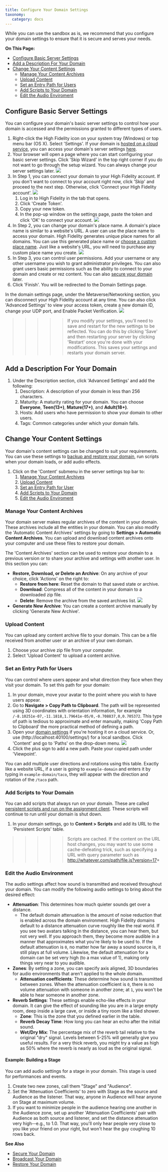 ```yaml
---
title: Configure Your Domain Settings
taxonomy:
   category: docs
---
```

While you can use the sandbox as is, we recommend that you configure your domain settings to ensure that it is secure and serves your needs. 

**On This Page:**

+ [Configure Basic Server Settings](#configure-basic-server-settings)
+ [Add a Description For Your Domain](#add-a-description-for-your-domain)
+ [Change Your Content Settings](#change-your-content-settings)
  + [Manage Your Content Archives](#manage-your-content-archives)
  + [Upload Content](#upload-content)
  + [Set an Entry Path for Users](#set-an-entry-path-for-users)
  + [Add Scripts to Your Domain](#add-scripts-to-your-domain)
  + [Edit the Audio Enviroment](#edit-the-audio-environment)

    

## Configure Basic Server Settings

You can configure your domain's basic server settings to control how your domain is accessed and the permissions granted to different types of users. 

1. Right-click the High Fidelity icon on your system tray (Windows) or top menu bar (OS X). Select 'Settings'. If your domain is [hosted on a cloud service](../../host-your-domain), you can access your domain's server settings [here](https://highfidelity.com/user/cloud_domains). 
2. Your browser will open a page where you can start configuring your basic server settings. Click 'Skip Wizard' in the top right corner if you do not want to go through the setup wizard. You can always change your server settings later. ![](skip-wizard.png)
3. In Step 1, you can connect your domain to your High Fidelity account. If you don't want to connect to your account right now, click 'Skip' and proceed to the next step. Otherwise, click 'Connect your High Fidelity account'. ![](step-1-server-settings.png)
   1. Log in to High Fidelity in the tab that opens. 
   2. Click 'Create Token'. 
   3. Copy your new token.
   4. In the pop-up window on the settings page, paste the token and click 'OK' to connect your account. ![](paste-token.png)
4. In Step 2, you can change your domain's place name. A domain's place name is similar to a website's URL. A user can use the place name to access your domain. High Fidelity generates unique place names for all domains. You can use this generated place name or [choose a custom place name](../../add-place-name). Just like a website's URL, you will need to purchase any custom place name you create. ![](step-2-server-settings.png)
5. In Step 3, you can control user permissions. Add your username or any other username you wish to grant administrator privileges. You can also grant users basic permissions such as the ability to connect to your domain and create or rez content. You can also [secure your domain](../secure-domain) later. 
6. Click 'Finish'. You will be redirected to the Domain Settings page. 

In the domain settings page, under the Metaverse/Networking section, you can disconnect your High Fidelity account at any time. You can also click 'Advanced Settings' to view your access token, create a new domain ID, change your UDP port, and Enable Packet Verification. ![](metaverse-settings.png)

>>>>> If you modify your settings, you'll need to save and restart for the new settings to be reflected. You can do this by clicking 'Save' and then restarting your server by clicking 'Restart' once you're done with your modifications. This saves your settings and restarts your domain server.

## Add a Description For Your Domain

1. Under the Description section, click 'Advanced Settings' and add the following:
   1. Description: A description of your domain in less than 256 characters.
   2. Maturity: A maturity rating for your domain. You can choose **Everyone**, **Teen(13+)**, **Mature(17+)**, and **Adult(18+)**.
   3. Hosts: Add users who have permission to show your domain to other users. 
   4. Tags: Common categories under which your domain falls.



## Change Your Content Settings

Your domain's content settings can be changed to suit your requirements. You can use these settings to [backup and restore your domain](../../backup-restore-domain), run scripts when your domain loads, or add audio effects. 

1. Click on the 'Content' submenu in the server settings top bar to:
   1. [Manage Your Content Archives](#manage-your-content-archives)
   2. [Upload Content](#upload-content)
   3. [Set an Entry Path for User](#set-an-entry-path-for-users)
   4. [Add Scripts to Your Domain](#add-scripts-to-your-domain)
   5. [Edit the Audio Enviroment](#edit-the-audio-environment)

### Manage Your Content Archives

Your domain server makes regular archives of the content in your domain. These archives include all the entities in your domain. You can also modify the 'Automatic Content Archives' settings by going to **Settings > Automatic Content Archives**. You can upload and download content archives onto your computer and use these files to restore your domain.  

The 'Content Archives' section can be used to restore your domain to a previous version or to share your archive and settings with another user. In this section you can:

- **Restore, Download, or Delete an Archive**: On any archive of your choice, click 'Actions' on the right to:
  - **Restore from here**: Reset the domain to that saved state or archive.
  - **Download**: Compress all of the content in your domain to a downloaded zip file.
  - **Delete**: Remove the archive from the saved archives list.  ![](content-archives-actions.png)
- **Generate New Archive**: You can create a content archive manually by clicking 'Generate New Archive'. 

### Upload Content

You can upload any content archive file to your domain. This can be a file received from another user or an archive of your own domain. 

1. Choose your archive zip file from your computer. 
2. Select 'Upload Content' to upload a content archive.


### Set an Entry Path for Users

You can control where users appear and what direction they face when they visit your domain. To set this path for your domain:

1. In your domain, move your avatar to the point where you wish to have users appear. 
2. Go to **Navigate > Copy Path to Clipboard**. The path will be represented using 3D coordinates with orientation information, for example `/-8.10251e-07,-11.1818,1.79641e-05/0,-0.708837,0,0.705372`. This type of path is tedious to approximate and enter manually, making 'Copy Path to Clipboard' the more practical method of defining a path.
3. Open your [domain settings](https://highfidelity.com/user/cloud_domains) if you're hosting it on a cloud service. Or, use (http://localhost:40100/settings/) for a local sandbox. Click 'Content' and go to 'Paths' on the drop-down menu. ![](go-to-path.png)
4. Click the plus sign to add a new path. Paste your copied path under 'Viewpoint'.

You can add multiple user directions and rotations using this table. Exactly like a website URL, if a user is going to `example-domain` and enters it by typing in `example-domain/taco`, they will appear with the direction and rotation of the `/taco` path.


### Add Scripts to Your Domain

You can add scripts that always run on your domain. These are called [persistent scripts and run on the assignment client](../../../script/assignment-client-scripts). These scripts will continue to run until your domain is shut down. 

1. In your domain settings, go to **Content > Scripts** and add its URL to the 'Persistent Scripts' table.

>>>>>Scripts are cached. If the content on the URL host changes, you may want to use some cache-defeating trick, such as specifying a URL with query parameter such as http://whatever.com/path/file.js?version=17*

### Edit the Audio Environment

The audio settings affect how sound is transmitted and received throughout your domain. You can modify the following audio settings to bring about the desired effect:   

  - **Attenuation**: This determines how much quieter sounds get over a distance.
    - The default domain attenuation is the amount of noise reduction that is enabled across the domain environment. High Fidelity domains default to a distance attenuation curve roughly like the real world. If you see two avatars talking in the distance, you can hear them, but not very well. If you approach them, they become more audible in a manner that approximates what you're likely to be used to. If the default attenuation is `0`, no matter how far away a sound source is, it still plays at full volume. Likewise, the default attenuation for a domain can be set very high (to a max value of 1), making only things very near to you audible.
  - **Zones**: By setting a zone, you can specify axis aligned, 3D boundaries for audio environments that aren't applied to the whole domain.
    - **Attenuation coefficients**: These determine how sound is transmitted between zones. When the attenuation coefficient is `0`, there is no volume attenuation with someone in another zone; at `1`, you won't be able to hear someone in another zone.
  - **Reverb Settings**: These settings enable echo-like effects in your domain. It can give the effect of sounding like you are in a large empty room, deep inside a large cave, or inside a tiny room like a tiled shower.
    - **Zone**: This is the zone that you defined earlier in the table.
    - **Reverb Decay Time**: How long you can hear an echo after the initial sound.
    - **Wet/Dry Mix**: The percentage mix of the reverb tail relative to the original "dry" signal. Levels between 5-25% will generally give you useful results. For a very thick reverb, you might try a value as high as 50% where the reverb is nearly as loud as the original signal.

#### Example: Building a Stage

You can add audio settings for a stage in your domain. This stage is used for performances and events. 

1. Create two new zones, call them "Stage" and "Audience".
2. Set the 'Attenuation Coefficients' to zero with Stage as the source and Audience as the listener. That way, anyone in Audience will hear anyone on Stage at maximum volume. 
3. If you want to minimize people in the audience hearing one another in the Audience zone, set up another 'Attenuation Coefficients' pair with Audience as both source and listener, and set the distance attenuation very high--e.g., to 1.0. That way, you'll only hear people very close to you like your friend on your right, but won't hear the guy coughing 10 rows back.



**See Also**

+ [Secure Your Domain](../your-domain/secure-domain)
+ [Broadcast Your Domain](../../broadcast-your-domain)
+ [Restore Your Domain](../../backup-restore-domain)